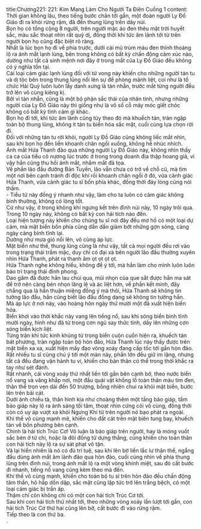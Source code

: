 title:Chương221: 221: Kim Mang Làm Cho Người Ta Điên Cuồng 1
content:
Thời gian không lâu, theo tiếng bước chân tới gần, một đoàn người Ly Đồ Giáo đi ra khỏi rừng rậm, đã đến thung lũng trên dãy núi.<br>Bọn họ có tổng cộng 8 người, trên người mặc áo đen thêu mặt trời huyết sắc, màu sắc thoạt nhìn rất quỷ dị, đồng thời khí tức âm lãnh tới từ trên người bọn họ cũng đặc biệt rõ ràng.<br>Nhất là lúc bọn họ đi về phía trước, dưới cái mũ trùm màu đen thỉnh thoảng lộ ra ánh mắt lạnh lùng, bên trong không có bất kỳ chấn động cảm xúc nào, dường như tất cả sinh mệnh nơi đây ở trong mắt của Ly Đồ Giáo đều không có ý nghĩa tồn tại.<br>Cái loại cảm giác lạnh lùng đối với tử vong này khiến cho những người tán tu và dị tộc bên trong thung lũng nổi lên sự đề phòng mãnh liệt, coi như là tổ chức Hải Quỷ luôn luôn lấy danh xưng là tàn nhẫn, trước mắt từng người đều trở lên vô cùng kiêng kị.<br>Bởi vì tàn nhẫn, cũng là một bộ phận sắc thái của nhân tính, nhưng những người của Ly Đồ Giáo này thì giống như là vô số cỗ máy móc giết chóc không có bất kỳ tình cảm gì khác.<br>Bọn họ đi tới, khí tức âm lãnh cũng tùy theo đó mà khuếch tán, tràn ngập toàn bộ thung lũng, không ít tán tu biến hóa sắc mặt, cuối cùng lựa chọn rời đi.<br>Đối với những tán tu rời khỏi, người Ly Đồ Giáo cũng không liếc mắt nhìn, sau khi bọn họ đến liền khoanh chân ngồi xuống, không hề nhúc nhích.<br>Ánh mắt Hứa Thanh đảo qua những người Ly Đồ Giáo này, không nhìn thấy ca ca của tiểu cô nương lúc trước ở trong trong doanh địa thập hoang giả, vì vậy hắn cũng thu hồi ánh mắt, nhắm mắt đả tọa.<br>Về phần lão đầu đường Bản Tuyền, lão vẫn chưa có trở về chỗ cũ, mà tìm một nơi bên cạnh tránh đi độc khí rồi khoanh chân ngồi ở đó, vừa cảnh giác Hứa Thanh, vừa cảnh giác tu sĩ bốn phía khác, đồng thời đáy lòng cũng nói thầm.<br>- Tiểu tử này đồng ý nhanh như vậy, làm cho ta luôn có cảm giác không bình thường, không có lòng tốt.<br>Cứ như vậy, ở trong không khí ngưng kết trên đỉnh núi này, 10 ngày trôi qua.<br>Trong 10 ngày này, không có bất kỳ con hải tích nào đến.<br>Loại hiện tượng này khiến cho chúng tu sĩ nơi đây đều mơ hồ có một loại dự cảm, mà mặt biển bốn phía cũng dần dần giảm bớt những gợn sóng, càng ngày càng bình tĩnh lại.<br>Dường như mưa gió nổi lên, vô cùng áp lực.<br>Mặt biển như thế, thung lũng cũng là như vậy, tất cả mọi người đều rơi vào trong trạng thái trầm mặc, duy chỉ có đại xà bên người lão đầu thường xuyên nhìn Hứa Thanh, phát ra thanh âm ọt ọt ọt ọt.<br>Hứa Thanh nghe không hiểu, không để ý tới, mà hắn làm cho mình luôn luôn bảo trì trạng thái đỉnh phong.<br>Dao găm đã được hắn lau chùi qua, mũi nhọn của que sắt được hắn ma sát để trở nên càng bén nhọn lăng lệ và ác liệt hơn, về phần kết minh, đây chẳng qua là hắn thuận miệng đồng ý mà thôi, Hứa Thanh sẽ không tin tưởng lão đầu, hắn cũng biết lão đầu đồng dạng sẽ không tin tưởng hắn.<br>Mà áp lực ở nơi này, vào hoàng hôn ngày thứ mười một đã xuất hiện biến hóa.<br>Biển khơi vào thời khắc này vang lên tiếng nổ, sau khi sóng biển bình tĩnh mười ngày, hình như đã từ trong cơn ngủ say thức tỉnh, dấy lên những cơn sóng biển kịch liệt.<br>Từng trận khí tức kinh khủng từ trong biển cuộn cuồn hiện ra, khuếch tán bát phương, tràn ngập toàn bộ hòn đảo, Hứa Thanh lúc này thấy được trên mặt biển xa xa, xuất hiện mấy đạo vòng xoáy đang cấp tốc tới gần hòn đảo.<br>Rất nhiều tu sĩ cũng chú ý tới một màn này, phần lớn đều giữ im lặng, nhưng tất cả đều đang vận hành tu vi, khiến cho bản thân có thể trong thời khắc ra tay như sét đánh.<br>Rất nhanh, cái vòng xoáy thứ nhất liền tới gần bên cạnh bờ, theo nước biển nổ vang và văng khắp nơi, một đầu quái vật khổng lồ toàn thân màu tím đen, thân thể trọn vẹn dài đến 50 trượng, bỗng nhiên chui ra khỏi mặt biển, bước lên trên bãi cát.<br>Dưới ánh chiều tà, thân hình kia như choàng thêm một tầng bảo giáp, tấm bảo giáp này lộ ra ánh sáng tối tăm, thoạt nhìn cứng cỏi vô cùng, đồng thời còn có uy áp vượt xa khỏi Ngưng Khí từ trên người nó bạo phát ra ngoài.<br>Khí thế vô cùng mạnh mẽ, khiến cho đất cát trên mặt biên tung bay, khuếch tán về bốn phương bên cạnh.<br>Chính là hải tích Trúc Cơ! Vô luận là bảo giáp trên người, hay là móng vuốt sắc bén ở tứ chi, hoặc là đôi đồng tử dựng thẳng, cũng khiến cho toàn thân con hải tích này lộ ra sự sát phạt vô tận.<br>Vả lại hiển nhiên là nó có đủ trí tuệ, sau khi lên bờ liền lắc lư thân thể, ngẩng đầu dùng ánh mắt âm lãnh đảo qua hòn đảo, cuối cùng nhìn về phía thung lũng trên đỉnh núi, trong ánh mắt lộ ra một vòng khinh miệt, sau đó cất bước đi nhanh, tiếng nổ vang cũng kèm theo mà đến.<br>Khí thế vô cùng mạnh, khiến cho toàn bộ tu sĩ trên hòn đảo đều chấn động tâm thần, hô hấp dồn dập, sắc mặt cũng lập tức trở lên trắng bệch, có một loại cảm giác bị trấn áp.<br>Thậm chí còn không chỉ có một con hải tích Trúc Cơ tới.<br>Sau khi con hải tích thứ nhất tới, theo những vòng xoáy lần lượt tới gần, con hải tích Trúc Cơ thứ hai cũng lên bờ, cất bước đi vào rừng rậm.<br>Tiếp theo là con thứ ba.<br>.<br>